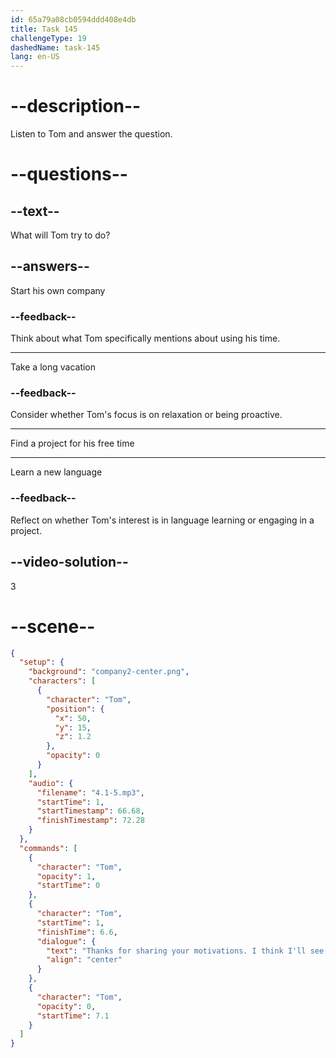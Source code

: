 ```yaml
---
id: 65a79a08cb0594ddd408e4db
title: Task 145
challengeType: 19
dashedName: task-145
lang: en-US
---
```


<!-- (Audio) Tom: Thanks for sharing your motivations. I think I'll see if I can find a project to dedicate some spare time to. -->

# --description--

Listen to Tom and answer the question.

# --questions--

## --text--

What will Tom try to do?

## --answers--

Start his own company

### --feedback--

Think about what Tom specifically mentions about using his time.

---

Take a long vacation

### --feedback--

Consider whether Tom's focus is on relaxation or being proactive.

---

Find a project for his free time

---

Learn a new language

### --feedback--

Reflect on whether Tom's interest is in language learning or engaging in a project.

## --video-solution--

3

# --scene--

```json
{
  "setup": {
    "background": "company2-center.png",
    "characters": [
      {
        "character": "Tom",
        "position": {
          "x": 50,
          "y": 15,
          "z": 1.2
        },
        "opacity": 0
      }
    ],
    "audio": {
      "filename": "4.1-5.mp3",
      "startTime": 1,
      "startTimestamp": 66.68,
      "finishTimestamp": 72.28
    }
  },
  "commands": [
    {
      "character": "Tom",
      "opacity": 1,
      "startTime": 0
    },
    {
      "character": "Tom",
      "startTime": 1,
      "finishTime": 6.6,
      "dialogue": {
        "text": "Thanks for sharing your motivations. I think I'll see if I can find a project to dedicate some spare time to.",
        "align": "center"
      }
    },
    {
      "character": "Tom",
      "opacity": 0,
      "startTime": 7.1
    }
  ]
}
```
